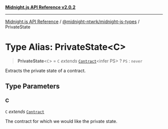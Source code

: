 [**Midnight.js API Reference v2.0.2**](../../../README.md)

***

[Midnight.js API Reference](../../../packages.md) / [@midnight-ntwrk/midnight-js-types](../README.md) / PrivateState

# Type Alias: PrivateState\<C\>

> **PrivateState**\<`C`\> = `C` *extends* [`Contract`](../interfaces/Contract.md)\<infer PS\> ? `PS` : `never`

Extracts the private state of a contract.

## Type Parameters

### C

`C` *extends* [`Contract`](../interfaces/Contract.md)

The contract for which we would like the private state.
